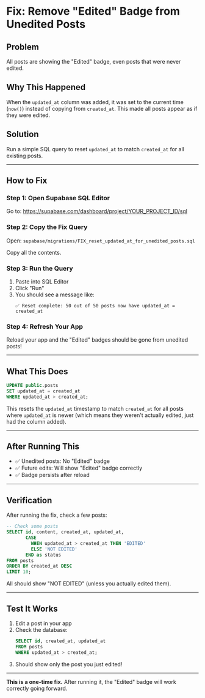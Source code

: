 # Fix: Remove "Edited" Badge from Unedited Posts

## Problem
All posts are showing the "Edited" badge, even posts that were never edited.

## Why This Happened
When the `updated_at` column was added, it was set to the current time (`now()`) instead of copying from `created_at`. This made all posts appear as if they were edited.

## Solution
Run a simple SQL query to reset `updated_at` to match `created_at` for all existing posts.

---

## How to Fix

### Step 1: Open Supabase SQL Editor
Go to: https://supabase.com/dashboard/project/YOUR_PROJECT_ID/sql

### Step 2: Copy the Fix Query
Open: `supabase/migrations/FIX_reset_updated_at_for_unedited_posts.sql`

Copy all the contents.

### Step 3: Run the Query
1. Paste into SQL Editor
2. Click "Run"
3. You should see a message like:
   ```
   ✅ Reset complete: 50 out of 50 posts now have updated_at = created_at
   ```

### Step 4: Refresh Your App
Reload your app and the "Edited" badges should be gone from unedited posts!

---

## What This Does

```sql
UPDATE public.posts 
SET updated_at = created_at
WHERE updated_at > created_at;
```

This resets the `updated_at` timestamp to match `created_at` for all posts where `updated_at` is newer (which means they weren't actually edited, just had the column added).

---

## After Running This

- ✅ Unedited posts: No "Edited" badge
- ✅ Future edits: Will show "Edited" badge correctly
- ✅ Badge persists after reload

---

## Verification

After running the fix, check a few posts:

```sql
-- Check some posts
SELECT id, content, created_at, updated_at,
       CASE 
         WHEN updated_at > created_at THEN 'EDITED'
         ELSE 'NOT EDITED'
       END as status
FROM posts 
ORDER BY created_at DESC
LIMIT 10;
```

All should show "NOT EDITED" (unless you actually edited them).

---

## Test It Works

1. Edit a post in your app
2. Check the database:
   ```sql
   SELECT id, created_at, updated_at 
   FROM posts 
   WHERE updated_at > created_at;
   ```
3. Should show only the post you just edited!

---

**This is a one-time fix.** After running it, the "Edited" badge will work correctly going forward.
